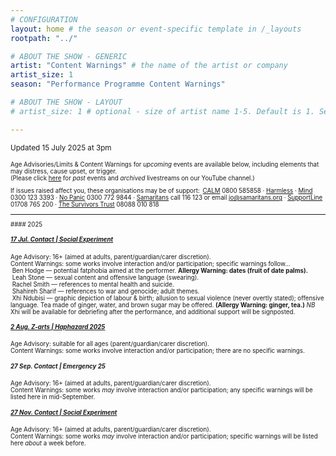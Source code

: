 ```yaml
---
# CONFIGURATION
layout: home # the season or event-specific template in /_layouts
rootpath: "../"

# ABOUT THE SHOW - GENERIC
artist: "Content Warnings" # the name of the artist or company
artist_size: 1
season: "Performance Programme Content Warnings"

# ABOUT THE SHOW - LAYOUT
# artist_size: 1 # optional - size of artist name 1-5. Default is 1. Set longer names to lower values

---
```

<small>Updated 15 July 2025 at 3pm<small>        
        
Age Advisories/Limits & Content Warnings for *upcoming* events are available below, including elements that may distress, cause upset, or trigger.<br>(Please click [here](/archive/warnings) for *past* events and *archived* livestreams on our YouTube channel.)         
         
If issues raised affect you, these organisations may be of support:&ensp;<a href="https://thecalmzone.net" target="_blank">CALM</a> 0800 585858 · <a href="https://harmless.org.uk" target="_blank">Harmless</a> · <a href="https://mind.org.uk" target="_blank">Mind</a> 0300 123 3393 · <a href="https://nopanic.org.uk" target="_blank">No Panic</a> 0300 772 9844 · <a href="https://samaritans.org" target="_blank">Samaritans</a> call 116 123 or email jo@samaritans.org · <a href="https://supportline.org.uk" target="_blank">SupportLine</a> 01708 765 200 · <a href="https://www.thesurvivorstrust.org" target="_blank">The Survivors Trust</a> 08088 010 818        
<hr>         
#### 2025         
         
##### [17 Jul. Contact | Social Experiment](/socialexperiment/jul2025)          
Age Advisory: 16+ (aimed at adults, parent/guardian/carer discretion).<br>Content Warnings: some works involve interaction and/or participation; specific warnings follow…<br>&nbsp;Ben Hodge — potential fatphobia aimed at the performer. **Allergy Warning: dates (fruit of date palms).**<br>&nbsp;Leah Stone — sexual content and offensive language (swearing).<br>&nbsp;Rachel Smith — references to mental health and suicide.<br>&nbsp;Shahireh Sharif — references to war and genocide; adult themes.<br>&nbsp;Xhi Ndubisi — graphic depiction of labour & birth; allusion to sexual violence (never overtly stated); offensive language. Tea made of ginger, water, and brown sugar may be offered. **(Allergy Warning: ginger, tea.)** *NB* Xhi will be available for debriefing after the performance, and additional support will be signposted.         

##### [2 Aug. Z-arts | Haphazard 2025](/current/2025-haphazard)          
Age Advisory: suitable for all ages (parent/guardian/carer discretion).<br>Content Warnings: some works involve interaction and/or participation; there are no specific warnings.         
         
##### 27 Sep. Contact | Emergency 25          
Age Advisory: 16+ (aimed at adults, parent/guardian/carer discretion).<br>Content Warnings: some works *may* involve interaction and/or participation; any specific warnings will be listed here in mid-September.         
         
##### [27 Nov. Contact | Social Experiment](/socialexperiment)          
Age Advisory: 16+ (aimed at adults, parent/guardian/carer discretion).<br>Content Warnings: some works *may* involve interaction and/or participation; specific warnings will be listed here *about* a week before.
